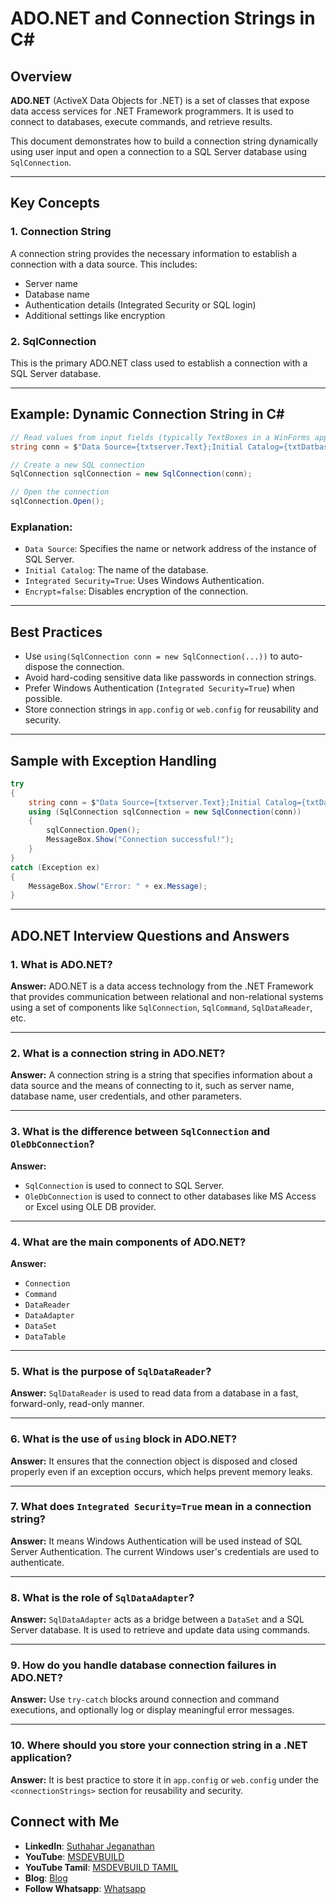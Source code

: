 

# ADO.NET and Connection Strings in C\#

## Overview

**ADO.NET** (ActiveX Data Objects for .NET) is a set of classes that expose data access services for .NET Framework programmers. It is used to connect to databases, execute commands, and retrieve results.

This document demonstrates how to build a connection string dynamically using user input and open a connection to a SQL Server database using `SqlConnection`.

---

## Key Concepts

### 1. **Connection String**

A connection string provides the necessary information to establish a connection with a data source. This includes:

* Server name
* Database name
* Authentication details (Integrated Security or SQL login)
* Additional settings like encryption

### 2. **SqlConnection**

This is the primary ADO.NET class used to establish a connection with a SQL Server database.

---

## Example: Dynamic Connection String in C\#

```csharp
// Read values from input fields (typically TextBoxes in a WinForms app)
string conn = $"Data Source={txtserver.Text};Initial Catalog={txtDatbase.Text};Integrated Security=True;Encrypt=false";

// Create a new SQL connection
SqlConnection sqlConnection = new SqlConnection(conn);

// Open the connection
sqlConnection.Open();
```

### Explanation:

* `Data Source`: Specifies the name or network address of the instance of SQL Server.
* `Initial Catalog`: The name of the database.
* `Integrated Security=True`: Uses Windows Authentication.
* `Encrypt=false`: Disables encryption of the connection.

---

## Best Practices

* Use `using(SqlConnection conn = new SqlConnection(...))` to auto-dispose the connection.
* Avoid hard-coding sensitive data like passwords in connection strings.
* Prefer Windows Authentication (`Integrated Security=True`) when possible.
* Store connection strings in `app.config` or `web.config` for reusability and security.

---

## Sample with Exception Handling

```csharp
try
{
    string conn = $"Data Source={txtserver.Text};Initial Catalog={txtDatbase.Text};Integrated Security=True;Encrypt=false";
    using (SqlConnection sqlConnection = new SqlConnection(conn))
    {
        sqlConnection.Open();
        MessageBox.Show("Connection successful!");
    }
}
catch (Exception ex)
{
    MessageBox.Show("Error: " + ex.Message);
}
```

---

## ADO.NET Interview Questions and Answers

### 1. **What is ADO.NET?**

**Answer:** ADO.NET is a data access technology from the .NET Framework that provides communication between relational and non-relational systems using a set of components like `SqlConnection`, `SqlCommand`, `SqlDataReader`, etc.

---

### 2. **What is a connection string in ADO.NET?**

**Answer:** A connection string is a string that specifies information about a data source and the means of connecting to it, such as server name, database name, user credentials, and other parameters.

---

### 3. **What is the difference between `SqlConnection` and `OleDbConnection`?**

**Answer:**

* `SqlConnection` is used to connect to SQL Server.
* `OleDbConnection` is used to connect to other databases like MS Access or Excel using OLE DB provider.

---

### 4. **What are the main components of ADO.NET?**

**Answer:**

* `Connection`
* `Command`
* `DataReader`
* `DataAdapter`
* `DataSet`
* `DataTable`

---

### 5. **What is the purpose of `SqlDataReader`?**

**Answer:** `SqlDataReader` is used to read data from a database in a fast, forward-only, read-only manner.

---

### 6. **What is the use of `using` block in ADO.NET?**

**Answer:** It ensures that the connection object is disposed and closed properly even if an exception occurs, which helps prevent memory leaks.

---

### 7. **What does `Integrated Security=True` mean in a connection string?**

**Answer:** It means Windows Authentication will be used instead of SQL Server Authentication. The current Windows user's credentials are used to authenticate.

---

### 8. **What is the role of `SqlDataAdapter`?**

**Answer:** `SqlDataAdapter` acts as a bridge between a `DataSet` and a SQL Server database. It is used to retrieve and update data using commands.

---

### 9. **How do you handle database connection failures in ADO.NET?**

**Answer:** Use `try-catch` blocks around connection and command executions, and optionally log or display meaningful error messages.

---

### 10. **Where should you store your connection string in a .NET application?**

**Answer:** It is best practice to store it in `app.config` or `web.config` under the `<connectionStrings>` section for reusability and security.

## Connect with Me
- **LinkedIn**: [Suthahar Jeganathan](https://www.linkedin.com/in/jssuthahar/)
- **YouTube**: [MSDEVBUILD](https://www.youtube.com/@MSDEVBUILD)
- **YouTube Tamil**: [MSDEVBUILD TAMIL](https://www.youtube.com/@MSDEVBUILDTamil)
- **Blog**: [Blog](https://www.msdevbuild.com/)
- **Follow Whatsapp**: [Whatsapp](https://www.whatsapp.com/channel/0029Va5j2rHEFeXcTlUhQB0J)
